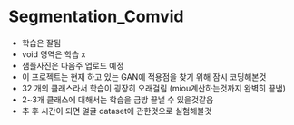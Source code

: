 # Segmentation_Comvid
* 학습은 잘됨
* void 영역은 학습 x
* 샘플사진은 다음주 업로드 예정
* 이 프로젝트는 현재 하고 있는 GAN에 적용점을 찾기 위해 잠시 코딩해본것
* 32 개의 클래스라서 학습이 굉장히 오래걸림 (miou계산하는것까지 완벽히 끝냄)
* 2~3개 클래스에 대해서는 학습을 금방 끝낼 수 있을것같음
* 추 후 시간이 되면 얼굴 dataset에 관한것으로 실험해볼것
